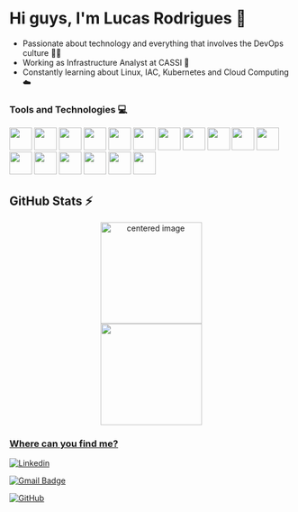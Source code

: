 # Hi guys, I'm Lucas Rodrigues 👋
- Passionate about technology and everything that involves the DevOps culture 💙🚀
- Working as Infrastructure Analyst at CASSI 💼
- Constantly learning about Linux, IAC, Kubernetes and Cloud Computing ☁️

### Tools and Technologies 💻
  
<img src="https://cdn.jsdelivr.net/gh/devicons/devicon/icons/vscode/vscode-original.svg" width="40" height="40" />   <img loading="lazy" src="https://cdn.jsdelivr.net/gh/devicons/devicon/icons/git/git-original.svg" width="40" height="40"/>   <img src="https://cdn.jsdelivr.net/gh/devicons/devicon/icons/github/github-original.svg" width="40" height="40" />   <img loading="lazy" src="https://cdn.jsdelivr.net/gh/devicons/devicon/icons/linux/linux-original.svg" width="40" height="40"/> <img src="https://cdn.jsdelivr.net/gh/devicons/devicon/icons/redhat/redhat-original.svg" width="40" height="40" />  <img src="https://cdn.jsdelivr.net/gh/devicons/devicon/icons/kubernetes/kubernetes-plain.svg" width="40" height="40" />  <img src="https://cdn.jsdelivr.net/gh/devicons/devicon/icons/googlecloud/googlecloud-original.svg" width="40" height="40" />  <img src="https://cdn.jsdelivr.net/gh/devicons/devicon/icons/apachekafka/apachekafka-original.svg" width="40" height="40" />   <img src="https://cdn.jsdelivr.net/gh/devicons/devicon/icons/grafana/grafana-original.svg" width="40" height="40"/>   <img src="https://cdn.jsdelivr.net/gh/devicons/devicon/icons/ansible/ansible-original.svg" width="40" height="40" />   <img src="https://cdn.jsdelivr.net/gh/devicons/devicon/icons/docker/docker-original.svg" width="40" height="40" />   <img src="https://cdn.jsdelivr.net/gh/devicons/devicon/icons/terraform/terraform-original.svg" width="40" height="40" />   <img src="https://cdn.jsdelivr.net/gh/devicons/devicon/icons/argocd/argocd-original.svg" width="40" height="40" />  <img src="https://cdn.jsdelivr.net/gh/devicons/devicon/icons/opensuse/opensuse-original.svg" width="40" height="40" /> <img src="https://cdn.jsdelivr.net/gh/devicons/devicon/icons/prometheus/prometheus-original.svg" width="40" height="40" />   <img src="https://cdn.jsdelivr.net/gh/devicons/devicon/icons/azure/azure-original.svg" width="40" height="40" />    <img src="https://cdn.jsdelivr.net/gh/devicons/devicon/icons/amazonwebservices/amazonwebservices-original.svg" width="40" height="40" />   
          
                 
## GitHub Stats ⚡

<div>
  <a href="https://github.com/lucas-decastro">
  <center>
    <img height="180em" src="https://github-readme-stats.vercel.app/api?username=lucas-decastro&show_icons=true&theme=github_dark&include_all_commits=true&count_private=true" alt="centered image">
  </center>
  <center>  
    <img height="180em" src="https://github-readme-stats.vercel.app/api/top-langs/?username=lucas-decastro&layout=compact&langs_count=7&theme=github_dark"/> 
  </center>
</div>
            
  
<h3>Where can you find me?</h3> 

[![Linkedin](https://img.shields.io/badge/-lucs--rodrigues-blue?style=flat-square&logo=Linkedin&logoColor=white&link=https://www.linkedin.com/in/lucs-rodrigues/)](https://www.linkedin.com/in/lucs-rodrigues/)

[![Gmail Badge](https://img.shields.io/badge/-ludecaro@outlook.com-006bed?style=flat-square&logo=Gmail&logoColor=white&link=mailto:ludecaro@outlook.com)](mailto:ludecaro@outlook.com) 

[![GitHub](https://img.shields.io/github/followers/lucas-decastro?label=follow&style=social)](https://github.com/lucas-decastro)
